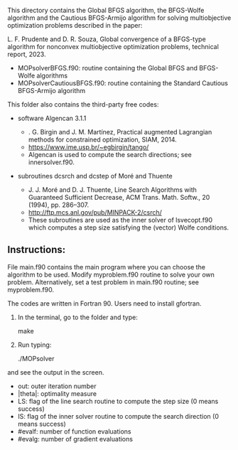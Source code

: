 This directory contains the Global BFGS algorithm, the  BFGS-Wolfe algorithm and the Cautious BFGS-Armijo algorithm for solving multiobjective optimization problems described in the paper:

L. F. Prudente and D. R. Souza, Global convergence of a BFGS-type algorithm for nonconvex multiobjective optimization problems, technical report, 2023.

- MOPsolverBFGS.f90: routine containing the Global BFGS and BFGS-Wolfe algorithms
- MOPsolverCautiousBFGS.f90: routine containing the Standard Cautious BFGS-Armijo algorithm

This folder also contains the third-party free codes:

- software Algencan 3.1.1

  - . G. Birgin and J. M. Martı́nez, Practical augmented Lagrangian methods for constrained optimization, SIAM, 2014.
  - https://www.ime.usp.br/~egbirgin/tango/
  - Algencan is used to compute the search directions; see innersolver.f90.

- subroutines dcsrch and dcstep of Moré and Thuente

  - J. J. Moré and D. J. Thuente, Line Search Algorithms with Guaranteed Sufficient Decrease, ACM Trans. Math. Softw., 20 (1994), pp. 286–307.
  - http://ftp.mcs.anl.gov/pub/MINPACK-2/csrch/
  - These subroutines are used as the inner solver of lsvecopt.f90 which computes a step size satisfying the (vector) Wolfe conditions.

Instructions:
-------------

File main.f90 contains the main program where you can choose the algorithm to be used.
Modify myproblem.f90 routine to solve your own problem. Alternatively, set a test problem in main.f90 routine; see myproblem.f90.

The codes are written in Fortran 90. Users need to install gfortran.

1) In the terminal, go to the folder and type:

    make

2) Run typing:

    ./MOPsolver

and see the output in the screen.

- out: outer iteration number
- |theta|: optimality measure 
- LS: flag of the line search routine to compute the step size (0 means success)
- IS: flag of the inner solver routine to compute the search direction (0 means success)
- #evalf: number of function evaluations
- #evalg: number of gradient evaluations
